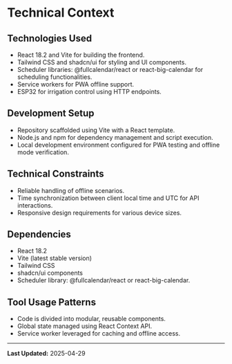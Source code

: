 # Technical Context

## Technologies Used
- React 18.2 and Vite for building the frontend.
- Tailwind CSS and shadcn/ui for styling and UI components.
- Scheduler libraries: @fullcalendar/react or react-big-calendar for scheduling functionalities.
- Service workers for PWA offline support.
- ESP32 for irrigation control using HTTP endpoints.

## Development Setup
- Repository scaffolded using Vite with a React template.
- Node.js and npm for dependency management and script execution.
- Local development environment configured for PWA testing and offline mode verification.

## Technical Constraints
- Reliable handling of offline scenarios.
- Time synchronization between client local time and UTC for API interactions.
- Responsive design requirements for various device sizes.

## Dependencies
- React 18.2
- Vite (latest stable version)
- Tailwind CSS
- shadcn/ui components
- Scheduler library: @fullcalendar/react or react-big-calendar.

## Tool Usage Patterns
- Code is divided into modular, reusable components.
- Global state managed using React Context API.
- Service worker leveraged for caching and offline access.

--- 

**Last Updated:** 2025-04-29
